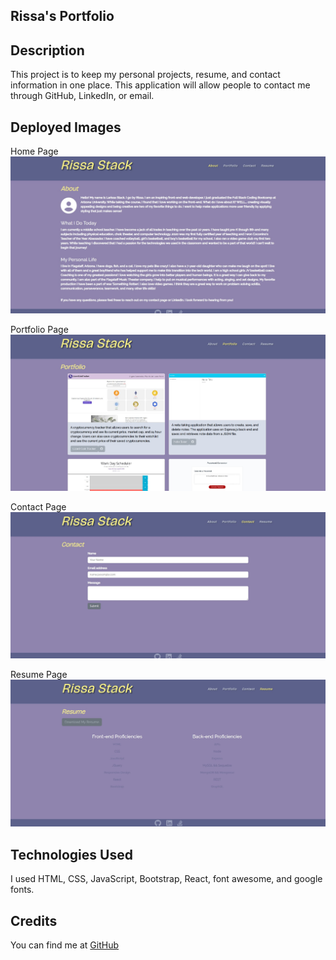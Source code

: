 ## Rissa's Portfolio

## Description

This project is to keep my personal projects, resume, and contact information in one place. This application will allow people to contact me through GitHub, LinkedIn, or email. 

## Deployed Images

Home Page
![Home Page](./src/assets/cover/about.jpg "About")

Portfolio Page
![Portfolio Page](./src/assets/cover/portfolio.jpg "Projects")

Contact Page
![Contact Page](./src/assets/cover/contact.jpg "Contact")

Resume Page
![Resume Page](./src/assets/cover/resume.jpg "Resume")

## Technologies Used

I used HTML, CSS, JavaScript, Bootstrap, React, font awesome, and google fonts. 

## Credits 

You can find me at [GitHub](https://github.com/RissaStack)